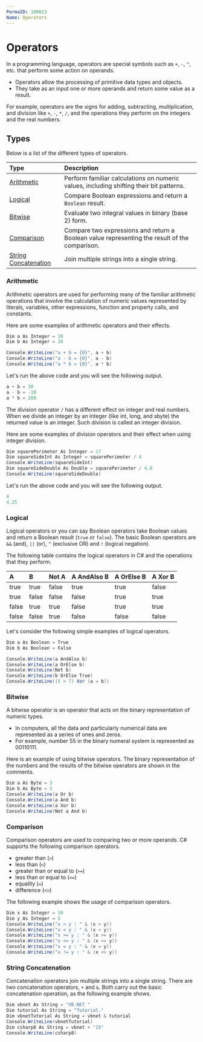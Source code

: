 ```yaml
---
PermaID: 100013
Name: Operators
---
```


# Operators

In a programming language, operators are special symbols such as `+`, `-`, `^`, etc. that perform some action on operands.

 - Operators allow the processing of primitive data types and objects. 
 - They take as an input one or more operands and return some value as a result. 
 
For example, operators are the signs for adding, subtracting, multiplication, and division like `+`, `-`, `*`, `/`, and the operations they perform on the integers and the real numbers.

## Types

Below is a list of the different types of operators.

| Type                                           | Description                                                          |
|:-----------------------------------------------|:-------------------------------------------------------------------|
| [Arithmetic](#arithmetic)                      | Perform familiar calculations on numeric values, including shifting their bit patterns. |
| [Logical](#logical)                            | Compare Boolean expressions and return a `Boolean` result. |
| [Bitwise](#bitwise)                            | Evaluate two integral values in binary (base 2) form. |
| [Comparison](#comparison)                      | Compare two expressions and return a Boolean value representing the result of the comparison. |
| [String Concatenation](#string-concatenation)  | Join multiple strings into a single string.                                                                |

### Arithmetic

Arithmetic operators are used for performing many of the familiar arithmetic operations that involve the calculation of numeric values represented by literals, variables, other expressions, function and property calls, and constants. 

Here are some examples of arithmetic operators and their effects.

```csharp
Dim a As Integer = 10
Dim b As Integer = 20

Console.WriteLine("a + b = {0}", a + b)
Console.WriteLine("a - b = {0}", a - b)
Console.WriteLine("a * b = {0}", a * b)
```

Let's run the above code and you will see the following output.

```csharp
a + b = 30
a - b = -10
a * b = 200
```

The division operator `/` has a different effect on integer and real numbers. When we divide an integer by an integer (like int, long, and sbyte) the returned value is an integer. Such division is called an integer division. 

Here are some examples of division operators and their effect when using integer division.

```csharp
Dim squarePerimeter As Integer = 17
Dim squareSideInt As Integer = squarePerimeter / 4
Console.WriteLine(squareSideInt)
Dim squareSideDouble As Double = squarePerimeter / 4.0
Console.WriteLine(squareSideDouble)
```

Let's run the above code and you will see the following output.

```csharp
4
4.25
```

### Logical

Logical operators or you can say Boolean operators take Boolean values and return a Boolean result (`true` or `false`). The basic Boolean operators are `&&` (and), `||` (or), `^` (exclusive OR) and `!` (logical negation).

The following table contains the logical operators in C# and the operations that they perform.

| A        | B         | Not A         | A AndAlso B         | A OrElse B       | A Xor B             |
|:---------|:----------|:--------------|:--------------------|:-----------------|:--------------------|
| true     | true      | false         | true                | true             | false               |
| true     | false     | false         | false               | true             | true                |
| false    | true      | true          | false               | true             | true                |
| false    | false     | true          | false               | false            | false               |

Let's consider the following simple examples of logical operators.


```csharp
Dim a As Boolean = True
Dim b As Boolean = False

Console.WriteLine(a AndAlso b)
Console.WriteLine(a OrElse b)
Console.WriteLine(Not b)
Console.WriteLine(b OrElse True)
Console.WriteLine((5 > 7) Xor (a = b))
``` 

### Bitwise

A bitwise operator is an operator that acts on the binary representation of numeric types. 

 - In computers, all the data and particularly numerical data are represented as a series of ones and zeros. 
 - For example, number 55 in the binary numeral system is represented as 00110111.

Here is an example of using bitwise operators. The binary representation of the numbers and the results of the bitwise operators are shown in the comments.

```csharp
Dim a As Byte = 3
Dim b As Byte = 5
Console.WriteLine(a Or b)
Console.WriteLine(a And b)
Console.WriteLine(a Xor b)
Console.WriteLine(Not a And b)
```

### Comparison

Comparison operators are used to comparing two or more operands. C# supports the following comparison operators.

- greater than (`>`)
- less than (`<`)
- greater than or equal to (`>=`)
- less than or equal to (`<=`)
- equality (`=`)
- difference (`<>`)

The following example shows the usage of comparison operators.

```csharp
Dim x As Integer = 10
Dim y As Integer = 5
Console.WriteLine("x > y : " & (x > y))
Console.WriteLine("x < y : " & (x < y))
Console.WriteLine("x >= y : " & (x >= y))
Console.WriteLine("x <= y : " & (x <= y))
Console.WriteLine("x = y : " & (x = y))
Console.WriteLine("x != y : " & (x <> y))
```

### String Concatenation 

Concatenation operators join multiple strings into a single string. There are two concatenation operators, `+` and `&`. Both carry out the basic concatenation operation, as the following example shows.

```csharp
Dim vbnet As String = "VB.NET "
Dim tutorial As String = "Tutorial."
Dim vbnetTutorial As String = vbnet & tutorial
Console.WriteLine(vbnetTutorial)
Dim csharp8 As String = vbnet + "15"
Console.WriteLine(csharp8)
```
